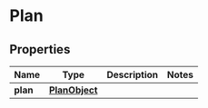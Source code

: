 

# Plan


## Properties

| Name | Type | Description | Notes |
|------------ | ------------- | ------------- | -------------|
|**plan** | [**PlanObject**](PlanObject.md) |  |  |



